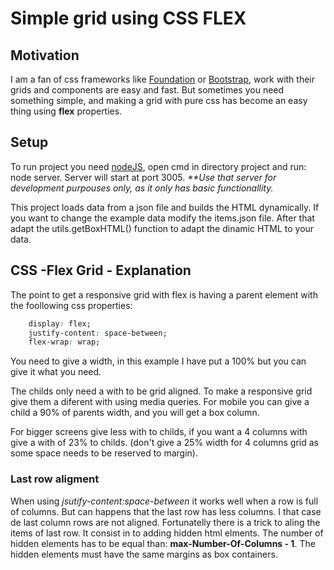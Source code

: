 # Simple grid using CSS FLEX


## Motivation
I am a fan of css frameworks like [Foundation](https://foundation.zurb.com/) or [Bootstrap](https://getbootstrap.com/), work with their grids and components are easy and 
fast. But sometimes you need something simple, and making a grid with pure css has become an easy thing using
**flex** properties. 

## Setup
To run project you need [nodeJS](https://nodejs.org), open cmd in directory project and run: node server. 
Server will start at port 3005.
_**Use that server for development purpouses only, as it only has basic functionallity._

This project loads data from a json file and builds the HTML dynamically. If you want to change the example 
data modify the items.json file. After that adapt the utils.getBoxHTML() function to adapt the dinamic HTML to
your data.

## CSS -Flex Grid - Explanation
The point to get a responsive grid with flex is having a parent element with the foollowing css properties:

```css
    display: flex;
    justify-content: space-between;
    flex-wrap: wrap;   
```

You need to give a width, in this example I have put a 100% but you can give it what you need.


The childs only need a with to be grid aligned. To make a responsive grid give them a diferent with using media queries. For mobile you can give a child a 90% of parents width, and you will get a box column.

For bigger screens give less with to childs, if you want a 4 columns with give a with of 23% to childs. (don't give a 25% width for 4 columns grid as some space needs to be reserved to margin).

### Last row aligment
When using  *jsutify-content:space-between* it works well when a row is full of columns. But can happens
that the last row has less columns. I that case de last column rows are not aligned. Fortunatelly there is a trick
to aling the items of last row. It consist in to adding hidden html elments. The number of hidden elements has
to be equal than: **max-Number-Of-Columns - 1**.  The hidden elements must have the same margins as box containers.
